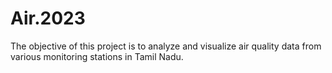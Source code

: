 # Air.2023
The objective of this project is to analyze and visualize air quality data from various monitoring stations in Tamil Nadu.
